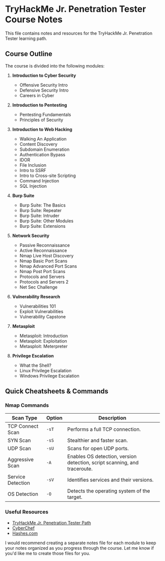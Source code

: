 # TryHackMe Jr. Penetration Tester Course Notes

This file contains notes and resources for the TryHackMe Jr. Penetration Tester learning path.

## Course Outline

The course is divided into the following modules:

1.  **Introduction to Cyber Security**
    *   Offensive Security Intro
    *   Defensive Security Intro
    *   Careers in Cyber

2.  **Introduction to Pentesting**
    *   Pentesting Fundamentals
    *   Principles of Security

3.  **Introduction to Web Hacking**
    *   Walking An Application
    *   Content Discovery
    *   Subdomain Enumeration
    *   Authentication Bypass
    *   IDOR
    *   File Inclusion
    *   Intro to SSRF
    *   Intro to Cross-site Scripting
    *   Command Injection
    *   SQL Injection

4.  **Burp Suite**
    *   Burp Suite: The Basics
    *   Burp Suite: Repeater
    *   Burp Suite: Intruder
    *   Burp Suite: Other Modules
    *   Burp Suite: Extensions

5.  **Network Security**
    *   Passive Reconnaissance
    *   Active Reconnaissance
    *   Nmap Live Host Discovery
    *   Nmap Basic Port Scans
    *   Nmap Advanced Port Scans
    *   Nmap Post Port Scans
    *   Protocols and Servers
    *   Protocols and Servers 2
    *   Net Sec Challenge

6.  **Vulnerability Research**
    *   Vulnerabilities 101
    *   Exploit Vulnerabilities
    *   Vulnerability Capstone

7.  **Metasploit**
    *   Metasploit: Introduction
    *   Metasploit: Exploitation
    *   Metasploit: Meterpreter

8.  **Privilege Escalation**
    *   What the Shell?
    *   Linux Privilege Escalation
    *   Windows Privilege Escalation

## Quick Cheatsheets & Commands

### Nmap Commands

| Scan Type | Option | Description |
|---|---|---|
| TCP Connect Scan | `-sT` | Performs a full TCP connection. |
| SYN Scan | `-sS` | Stealthier and faster scan. |
| UDP Scan | `-sU` | Scans for open UDP ports. |
| Aggressive Scan | `-A` | Enables OS detection, version detection, script scanning, and traceroute. |
| Service Detection | `-sV` | Identifies services and their versions. |
| OS Detection | `-O` | Detects the operating system of the target. |

### Useful Resources

*   [TryHackMe Jr. Penetration Tester Path](https://tryhackme.com/path/outline/jrpenetrationtester)
*   [CyberChef](https://cyberchef.org/)
*   [Hashes.com](https://hashes.com/en/decrypt/hash)

I would recommend creating a separate notes file for each module to keep your notes organized as you progress through the course. Let me know if you'd like me to create those files for you.
